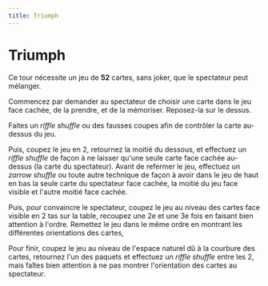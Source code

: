 ```yaml
---
title: Triumph
---
```


# Triumph

Ce tour nécessite un jeu de **52** cartes, sans joker, que le spectateur peut
mélanger.

Commencez par demander au spectateur de choisir une carte dans le jeu face
cachée, de la prendre, et de la mémoriser. Reposez-la sur le dessus.

Faites un _riffle shuffle_ ou des fausses coupes afin de contrôler la carte
au-dessus du jeu.

Puis, coupez le jeu en 2, retournez la moitié du dessous, et effectuez un
_riffle shuffle_ de façon à ne laisser qu'une seule carte face cachée au-dessus
(la carte du spectateur). Avant de refermer le jeu, effectuez un _zarrow
shuffle_ ou toute autre technique de façon à avoir dans le jeu de haut en bas la
seule carte du spectateur face cachée, la moitié du jeu face visible et l'autre
moitié face cachée.

Puis, pour convaincre le spectateur, coupez le jeu au niveau des cartes face
visible en 2 tas sur la table, recoupez une 2e et une 3e fois en faisant bien
attention à l'ordre. Remettez le jeu dans le même ordre en montrant les
différentes orientations des cartes,

Pour finir, coupez le jeu au niveau de l'espace naturel dû à la courbure des
cartes, retournez l'un des paquets et effectuez un _riffle shuffle_ entre les 2,
mais faîtes bien attention à ne pas montrer l'orientation des cartes au
spectateur.
